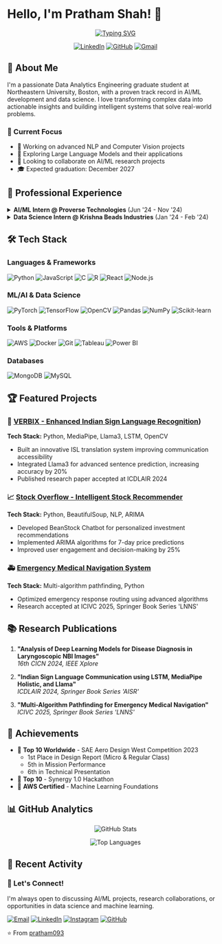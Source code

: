 # Hello, I'm Pratham Shah! 👋

<div align="center">
  
  [![Typing SVG](https://readme-typing-svg.herokuapp.com?font=Fira+Code&pause=1000&color=2E86C1&center=true&vCenter=true&width=600&lines=MS+Data+Analytics+Engineering+@+Northeastern;AI%2FML+Engineer+%7C+Data+Scientist;Building+Intelligence+with+Data)](https://git.io/typing-svg)
  
  [![LinkedIn](https://img.shields.io/badge/LinkedIn-0077B5?style=for-the-badge&logo=linkedin&logoColor=white)](https://www.linkedin.com/in/prats0906)
  [![GitHub](https://img.shields.io/badge/GitHub-100000?style=for-the-badge&logo=github&logoColor=white)](https://github.com/pratham093)
  [![Gmail](https://img.shields.io/badge/Gmail-D14836?style=for-the-badge&logo=gmail&logoColor=white)](mailto:pratham0925@gmail.com)
  
</div>

## 🚀 About Me

I'm a passionate Data Analytics Engineering graduate student at Northeastern University, Boston, with a proven track record in AI/ML development and data science. I love transforming complex data into actionable insights and building intelligent systems that solve real-world problems.

### 🎯 Current Focus
- 🔭 Working on advanced NLP and Computer Vision projects
- 🌱 Exploring Large Language Models and their applications
- 👯 Looking to collaborate on AI/ML research projects
- 🎓 Expected graduation: December 2027

## 💼 Professional Experience

<details>
<summary><b>AI/ML Intern @ Proverse Technologies</b> (Jun '24 - Nov '24)</summary>

- 🤖 Developed an intelligent document retrieval system for Telebot, reducing manual searches by 40%
- 📊 Enhanced operational efficiency by 25% through seamless database integration
- 🚀 Optimized document management processes with real-time data access
</details>

<details>
<summary><b>Data Science Intern @ Krishna Beads Industries</b> (Jan '24 - Feb '24)</summary>

- ⚡ Accelerated data processing speed by 35% through optimized Python infrastructure
- 🔧 Automated large-scale data analysis using xlwings and pywin
- 📈 Enabled concurrent processing for large-scale operations
</details>

## 🛠️ Tech Stack

### Languages & Frameworks
![Python](https://img.shields.io/badge/Python-3776AB?style=for-the-badge&logo=python&logoColor=white)
![JavaScript](https://img.shields.io/badge/JavaScript-F7DF1E?style=for-the-badge&logo=javascript&logoColor=black)
![C](https://img.shields.io/badge/C-00599C?style=for-the-badge&logo=c&logoColor=white)
![R](https://img.shields.io/badge/R-276DC3?style=for-the-badge&logo=r&logoColor=white)
![React](https://img.shields.io/badge/React-20232A?style=for-the-badge&logo=react&logoColor=61DAFB)
![Node.js](https://img.shields.io/badge/Node.js-43853D?style=for-the-badge&logo=node.js&logoColor=white)

### ML/AI & Data Science
![PyTorch](https://img.shields.io/badge/PyTorch-EE4C2C?style=for-the-badge&logo=pytorch&logoColor=white)
![TensorFlow](https://img.shields.io/badge/TensorFlow-FF6F00?style=for-the-badge&logo=tensorflow&logoColor=white)
![OpenCV](https://img.shields.io/badge/OpenCV-5C3EE8?style=for-the-badge&logo=opencv&logoColor=white)
![Pandas](https://img.shields.io/badge/Pandas-150458?style=for-the-badge&logo=pandas&logoColor=white)
![NumPy](https://img.shields.io/badge/NumPy-013243?style=for-the-badge&logo=numpy&logoColor=white)
![Scikit-learn](https://img.shields.io/badge/Scikit--learn-F7931E?style=for-the-badge&logo=scikit-learn&logoColor=white)

### Tools & Platforms
![AWS](https://img.shields.io/badge/AWS-232F3E?style=for-the-badge&logo=amazon-aws&logoColor=white)
![Docker](https://img.shields.io/badge/Docker-2496ED?style=for-the-badge&logo=docker&logoColor=white)
![Git](https://img.shields.io/badge/Git-F05032?style=for-the-badge&logo=git&logoColor=white)
![Tableau](https://img.shields.io/badge/Tableau-E97627?style=for-the-badge&logo=tableau&logoColor=white)
![Power BI](https://img.shields.io/badge/Power_BI-F2C811?style=for-the-badge&logo=powerbi&logoColor=black)

### Databases
![MongoDB](https://img.shields.io/badge/MongoDB-4EA94B?style=for-the-badge&logo=mongodb&logoColor=white)
![MySQL](https://img.shields.io/badge/MySQL-00000F?style=for-the-badge&logo=mysql&logoColor=white)

## 🏆 Featured Projects

### 🤖 [VERBIX - Enhanced Indian Sign Language Recognition](https://github.com/pratham093/ISL_LLAMA3))
**Tech Stack:** Python, MediaPipe, Llama3, LSTM, OpenCV
- Built an innovative ISL translation system improving communication accessibility
- Integrated Llama3 for advanced sentence prediction, increasing accuracy by 20%
- Published research paper accepted at ICDLAIR 2024

### 📈 [Stock Overflow - Intelligent Stock Recommender](https://github.com/pratham093/AlphaBytes_StockOverflow)
**Tech Stack:** Python, BeautifulSoup, NLP, ARIMA
- Developed BeanStock Chatbot for personalized investment recommendations
- Implemented ARIMA algorithms for 7-day price predictions
- Improved user engagement and decision-making by 25%

### 🚑 [Emergency Medical Navigation System](https://github.com/pratham093/Smart-Ambulance-Navigation-System)
**Tech Stack:** Multi-algorithm pathfinding, Python
- Optimized emergency response routing using advanced algorithms
- Research accepted at ICIVC 2025, Springer Book Series 'LNNS'

## 📚 Research Publications

1. **"Analysis of Deep Learning Models for Disease Diagnosis in Laryngoscopic NBI Images"**  
   *16th CICN 2024, IEEE Xplore*

2. **"Indian Sign Language Communication using LSTM, MediaPipe Holistic, and Llama"**  
   *ICDLAIR 2024, Springer Book Series 'AISR'*

3. **"Multi-Algorithm Pathfinding for Emergency Medical Navigation"**  
   *ICIVC 2025, Springer Book Series 'LNNS'*

## 🏅 Achievements

- 🥇 **Top 10 Worldwide** - SAE Aero Design West Competition 2023
  - 1st Place in Design Report (Micro & Regular Class)
  - 5th in Mission Performance
  - 6th in Technical Presentation
- 🥈 **Top 10** - Synergy 1.0 Hackathon
- 📜 **AWS Certified** - Machine Learning Foundations

## 📊 GitHub Analytics

<div align="center">
  
  ![GitHub Stats](https://github-readme-stats.vercel.app/api?username=pratham093&show_icons=true&theme=tokyonight&count_private=true)
  
  ![Top Languages](https://github-readme-stats.vercel.app/api/top-langs/?username=pratham093&layout=compact&theme=tokyonight&langs_count=8)
  
  
</div>

## 🌟 Recent Activity

<!--START_SECTION:activity-->
<!--END_SECTION:activity-->

  ### 💬 Let's Connect!
  
  I'm always open to discussing AI/ML projects, research collaborations, or opportunities in data science and machine learning.
  
  [![Email](https://img.shields.io/badge/Email-shah.prathamt@northeastern.edu-EA4335?style=flat-square&logo=gmail&logoColor=white)](mailto:shah.prathamt@northeastern.edu)
  [![LinkedIn](https://img.shields.io/badge/LinkedIn-prats0906-0077B5?style=flat-square&logo=linkedin&logoColor=white)](https://www.linkedin.com/in/prats0906/)
  [![Instagram](https://img.shields.io/badge/Instagram-pratham093-E4405F?style=flat-square&logo=instagram&logoColor=white)](https://instagram.com/pratham093)
  [![GitHub](https://img.shields.io/badge/GitHub-pratham093-181717?style=flat-square&logo=github&logoColor=white)](https://github.com/pratham093)
  
  ⭐️ From [pratham093](https://github.com/pratham093)
  
</div>
